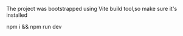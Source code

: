 The project was bootstrapped using Vite build tool,so make sure it's installed

npm i && npm run dev

